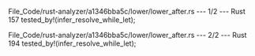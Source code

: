 File_Code/rust-analyzer/a1346bba5c/lower/lower_after.rs --- 1/2 --- Rust
157                             tested_by!(infer_resolve_while_let);                                                                                           

File_Code/rust-analyzer/a1346bba5c/lower/lower_after.rs --- 2/2 --- Rust
                                                                                                                                                             194                             tested_by!(infer_resolve_while_let);

